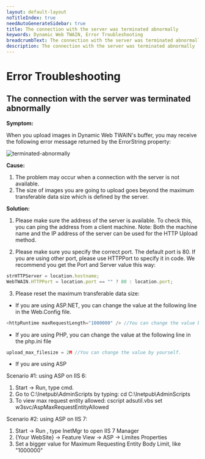 ```yaml
---
layout: default-layout
noTitleIndex: true
needAutoGenerateSidebar: true
title: The connection with the server was terminated abnormally
keywords: Dynamic Web TWAIN, Error Troubleshooting
breadcrumbText: The connection with the server was terminated abnormally
description: The connection with the server was terminated abnormally
---
```


# Error Troubleshooting

## The connection with the server was terminated abnormally

<strong>Symptom: </strong>

When you upload images in Dynamic Web TWAIN's buffer, you may receive the following error message returned by the ErrorString property:

![terminated-abnormally]({{site.assets}}imgs/terminated-abnormally.png)

<strong>Cause: </strong>

1. The problem may occur when a connection with the server is not available.
2. The size of images you are going to upload goes beyond the maximum transferable data size which is defined by the server.

<strong>Solution: </strong>

1. Please make sure the address of the server is available. To check this, you can ping the address from a client machine.
   Note: Both the machine name and the IP address of the server can be used for the HTTP Upload method.

2. Please make sure you specify the correct port. The default port is 80. If you are using other port, please use HTTPPort to specify it in code.
   We recommend you get the Port and Server value this way:

```javascript
strHTTPServer = location.hostname;
WebTWAIN.HTTPPort = location.port == "" ? 80 : location.port;
```

3. Please reset the maximum transferable data size:

- If you are using ASP.NET, you can change the value at the following line in the Web.Config file.

```javascript
<httpRuntime maxRequestLength="1000000" /> //You can change the value by yourself.
```

- If you are using PHP, you can change the value at the following line in the php.ini file

```javascript
upload_max_filesize = 2M //You can change the value by yourself.
```

- If you are using ASP

Scenario #1: using ASP on IIS 6:

1. Start -> Run, type cmd.
2. Go to C:\Inetpub\AdminScripts by typing: cd C:\Inetpub\AdminScripts
3. To view max request entity allowed: cscript adsutil.vbs set w3svc/AspMaxRequestEntityAllowed

Scenario #2: using ASP on IIS 7:

1. Start -> Run , type InetMgr to open IIS 7 Manager
2. {Your WebSite} -> Feature View -> ASP -> Limites Properties
3. Set a bigger value for Maximum Requesting Entity Body Limit, like "1000000"
